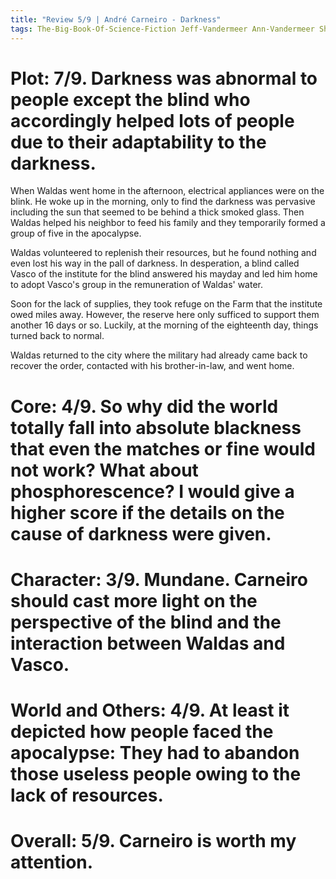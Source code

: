 ```yaml
---
title: "Review 5/9 | André Carneiro - Darkness"
tags: The-Big-Book-Of-Science-Fiction Jeff-Vandermeer Ann-Vandermeer Short-Story Novelette Science-Fiction 1922-2014 1963
---
```


# Plot: 7/9. Darkness was abnormal to people except the blind who accordingly helped lots of people due to their adaptability to the darkness.
When Waldas went home in the afternoon, electrical appliances were on the blink. He woke up in the morning, only to find the darkness was pervasive including the sun that seemed to be behind a thick smoked glass. Then Waldas helped his neighbor to feed his family and they temporarily formed a group of five in the apocalypse.

Waldas volunteered to replenish their resources, but he found nothing and even lost his way in the pall of darkness. In desperation, a blind called Vasco of the institute for the blind answered his mayday and led him home to adopt Vasco's group in the remuneration of Waldas' water. 

Soon for the lack of supplies, they took refuge on the Farm that the institute owed miles away. However, the reserve here only sufficed to support them another 16 days or so. Luckily, at the morning of the eighteenth day, things turned back to normal.

Waldas returned to the city where the military had already came back to recover the order, contacted with his brother-in-law, and went home.



# Core: 4/9. So why did the world totally fall into absolute blackness that even the matches or fine would not work? What about phosphorescence? I would give a higher score if the details on the cause of darkness were given.



# Character: 3/9. Mundane. Carneiro should cast more light on the perspective of the blind and the interaction between Waldas and Vasco.



# World and Others: 4/9. At least it depicted how people faced the apocalypse: They had to abandon those useless people owing to the lack of resources.



# Overall: 5/9. Carneiro is worth my attention.

